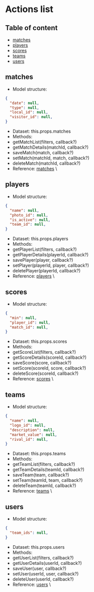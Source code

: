 # Actions list

## Table of content
-  [matches](#matches)
-  [players](#players)
-  [scores](#scores)
-  [teams](#teams)
-  [users](#users)

##  matches

- Model structure:
```json
{
  "date": null,
  "type": null,
  "local_id": null,
  "visitor_id": null,
}
```
-  Dataset: this.props.matches
-  Methods:
  -  getMatchList(filters, callback?)
  -  getMatchDetails(matchId, callback?)
  -  saveMatch(match, callback?)
  -  setMatch(matchId, match, callback?)
  -  deleteMatch(matchId, callback?)
-  Reference: [matches](../seed/actions/matches.js) \

##  players

- Model structure:
```json
{
  "name": null,
  "photo_id": null,
  "is_active": null,
  "team_id": null,
}
```
-  Dataset: this.props.players
-  Methods:
  -  getPlayerList(filters, callback?)
  -  getPlayerDetails(playerId, callback?)
  -  savePlayer(player, callback?)
  -  setPlayer(playerId, player, callback?)
  -  deletePlayer(playerId, callback?)
-  Reference: [players](../seed/actions/players.js) \

##  scores

- Model structure:
```json
{
  "min": null,
  "player_id": null,
  "match_id": null,
}
```
-  Dataset: this.props.scores
-  Methods:
  -  getScoreList(filters, callback?)
  -  getScoreDetails(scoreId, callback?)
  -  saveScore(score, callback?)
  -  setScore(scoreId, score, callback?)
  -  deleteScore(scoreId, callback?)
-  Reference: [scores](../seed/actions/scores.js) \

##  teams

- Model structure:
```json
{
  "name": null,
  "logo_id": null,
  "description": null,
  "market_value": null,
  "rival_id": null,
}
```
-  Dataset: this.props.teams
-  Methods:
  -  getTeamList(filters, callback?)
  -  getTeamDetails(teamId, callback?)
  -  saveTeam(team, callback?)
  -  setTeam(teamId, team, callback?)
  -  deleteTeam(teamId, callback?)
-  Reference: [teams](../seed/actions/teams.js) \

##  users

- Model structure:
```json
{
  "team_ids": null,
}
```
-  Dataset: this.props.users
-  Methods:
  -  getUserList(filters, callback?)
  -  getUserDetails(userId, callback?)
  -  saveUser(user, callback?)
  -  setUser(userId, user, callback?)
  -  deleteUser(userId, callback?)
-  Reference: [users](../seed/actions/users.js) \

